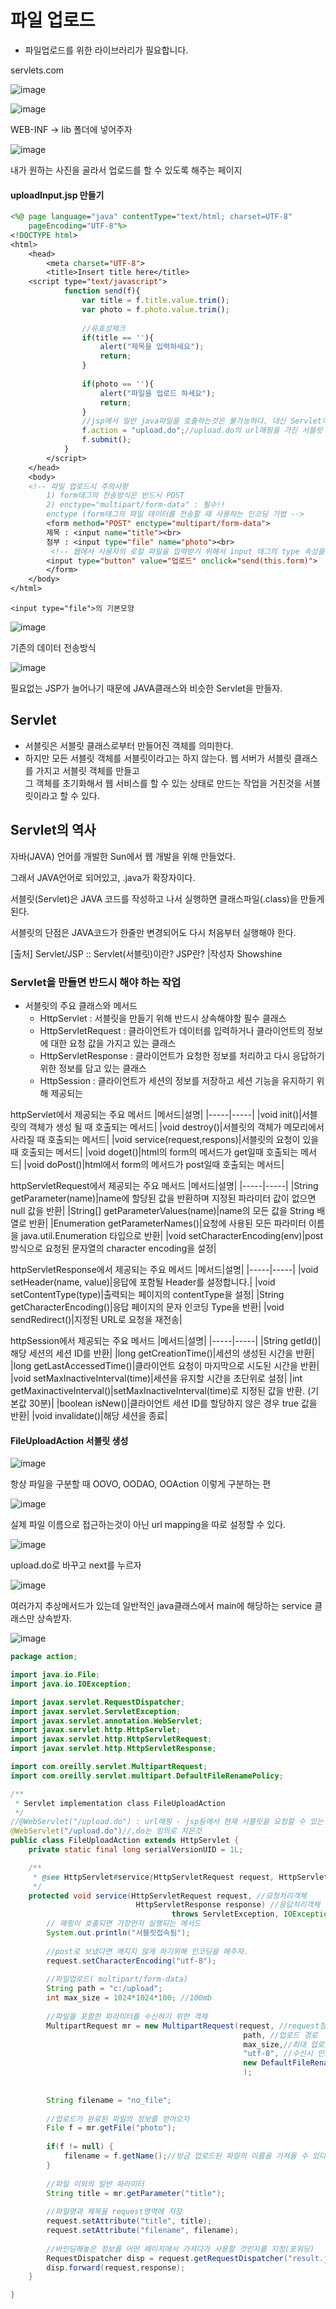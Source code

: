 # 파일 업로드
- 파일업로드를 위한 라이브러리가 필요합니다.

servlets.com

![image](https://user-images.githubusercontent.com/54658614/232968004-2f96b946-5249-48bd-aa26-52c4544c89a4.png)

![image](https://user-images.githubusercontent.com/54658614/232968062-aee1d3fc-d604-49fa-88d6-e61b05c01395.png)

WEB-INF -> lib 폴더에 넣어주자

![image](https://user-images.githubusercontent.com/54658614/232968244-9f53dfcf-ae26-433d-b234-119c6f45b66d.png)

내가 원하는 사진을 골라서 업로드를 할 수 있도록 해주는 페이지

#### uploadInput.jsp 만들기

```jsp
<%@ page language="java" contentType="text/html; charset=UTF-8"
    pageEncoding="UTF-8"%>
<!DOCTYPE html>
<html>
	<head>
		<meta charset="UTF-8">
		<title>Insert title here</title>
    <script type="text/javascript">
			function send(f){
				var title = f.title.value.trim();
				var photo = f.photo.value.trim();
				
				//유효성체크
				if(title == ''){
					alert("제목을 입력하세요");
					return;
				}
				
				if(photo == ''){
					alert("파일을 업로드 하세요");
					return;
				}
				//jsp에서 일반 java파일을 호출하는것은 불가능하다. 대신 Servlet이라고 하는것을 호출 할 수 있다.
				f.action = "upload.do";//upload.do의 url매핑을 가진 서블릿 호충
				f.submit();
			}
		</script>
	</head>
	<body>
	<!-- 파일 업로드시 주의사항
		1) form태그의 전송방식은 반드시 POST
		2) enctype="multipart/form-data" : 필수!!
		enctype (form태그의 파일 데이터를 전송할 때 사용하는 인코딩 기법 -->
		<form method="POST" enctype="multipart/form-data">
		제목 : <input name="title"><br>
		첨부 : <input type="file" name="photo"><br>
		 <!-- 웹에서 사용자의 로컬 파일을 입력받기 위해서 input 태그의 type 속성을 file로 지정하는 방법을 사용한다. -->
		<input type="button" value="업로드" onclick="send(this.form)">
		</form>
	</body>
</html>
```

```
<input type="file">의 기본모양
```
![image](https://user-images.githubusercontent.com/54658614/232969314-5c05b5d1-ef70-45d1-97e8-a2e2cf2903d8.png)

기존의 데이터 전송방식

![image](https://user-images.githubusercontent.com/54658614/232971605-f66c9b01-3767-44f5-809c-3e8d794b58ac.png)

필요없는 JSP가 늘어나기 때문에 JAVA클래스와 비슷한 Servlet을 만들자.

## Servlet
- 서블릿은 서블릿 클래스로부터 만들어진 객체를 의미한다.
- 하지만 모든 서블릿 객체를 서블릿이라고는 하지 않는다. 웹 서버가 서블릿 클래스를 가지고 서블릿 객체를 만들고<br>그 객체를 초기화해서 웹 서비스를 할 수 있는 상태로 만드는 작업을 거친것을 서블릿이라고 할 수 있다.

## Servlet의 역사
자바(JAVA) 언어를 개발한 Sun에서 웹 개발을 위해 만들었다.<br>

그래서 JAVA언어로 되어있고, .java가 확장자이다.<br>

서블릿(Servlet)은 JAVA 코드를 작성하고 나서 실행하면 클래스파일(.class)을 만들게 된다.<br>

서블릿의 단점은 JAVA코드가 한줄만 변경되어도 다시 처음부터 실행해야 한다.<br>

[출처] Servlet/JSP :: Servlet(서블릿)이란? JSP란? |작성자 Showshine

### Servlet을 만들면 반드시 해야 하는 작업
- 서블릿의 주요 클래스와 메서드
    - HttpServlet : 서블릿을 만들기 위해 반드시 상속해야할 필수 클래스
    - HttpServletRequest : 클라이언트가 데이터를 입력하거나 클라이언트의 정보에 대한 요청 값을 가지고 있는 클래스
    - HttpServletResponse : 클라이언트가 요청한 정보를 처리하고 다시 응답하기 위한 정보를 담고 있는 클래스
    - HttpSession : 클라이언트가 세션의 정보를 저장하고 세션 기능을 유지하기 위해 제공되는 

httpServlet에서 제공되는 주요 메서드
|메서드|설명|
|-----|-----|
|void init()|서블릿의 객체가 생성 될 때 호출되는 메서드|
|void destroy()|서블릿의 객체가 메모리에서 사라질 때 호출되는 메서드|
|void service(request,respons)|서블릿의 요청이 있을 때 호출되는 메서드|
|void doget()|html의 form의 메서드가 get일때 호출되는 메서드|
|void doPost()|html에서 form의 메서드가 post일때 호출되는 메서드|

httpServletRequest에서 제공되는 주요 메서드
|메서드|설명|
|-----|-----|
|String getParameter(name)|name에 할당된 값을 반환하며 지정된 파라미터 값이 없으면 null 값을 반환|
|String[] getParameterValues(name)|name의 모든 값을 String 배열로 반환|
|Enumeration getParameterNames()|요청에 사용된 모든 파라미터 이름을 java.util.Enumeration 타입으로 반환|
|void setCharacterEncoding(env)|post방식으로 요청된 문자열의 character encoding을 설정|

httpServletResponse에서 제공되는 주요 메서드
|메서드|설명|
|-----|-----|
|void setHeader(name, value)|응답에 포함될 Header를 설정합니다.|
|void setContentType(type)|출력되는 페이지의 contentType을 설정|
|String getCharacterEncoding()|응답 페이지의 문자 인코딩 Type을 반환|
|void sendRedirect()|지정된 URL로 요청을 재전송|

httpSession에서 제공되는 주요 메서드
|메서드|설명|
|-----|-----|
|String getId()|해당 세션의 세션 ID를 반환|
|long getCreationTime()|세션의 생성된 시간을 반환|
|long getLastAccessedTime()|클라이언트 요청이 마지막으로 시도된 시간을 반환|
|void setMaxInactiveInterval(time)|세션을 유지할 시간을 초단위로 설정|
|int getMaxinactiveInterval()|setMaxInactiveInterval(time)로 지정된 값을 반환. (기본값 30분)|
|boolean isNew()|클라이언트 세션 ID를 할당하지 않은 경우 true 값을 반환|
|void invalidate()|해당 세션을 종료|


#### FileUploadAction 서블릿 생성

![image](https://user-images.githubusercontent.com/54658614/232972054-afd5d6f4-1892-4004-801c-520fe348ebf0.png)

항상 파일을 구분할 때 OOVO, OODAO, OOAction 이렇게 구분하는 편

![image](https://user-images.githubusercontent.com/54658614/232972100-d94860d2-fff4-43e2-9ac0-0b0c65c0c083.png)

실제 파일 이름으로 접근하는것이 아닌 url mapping을 따로 설정할 수 있다. 

![image](https://user-images.githubusercontent.com/54658614/232972165-c25b3bf1-f9ad-4b53-86ab-1e956c417c6a.png)

upload.do로 바꾸고 next를 누르자

![image](https://user-images.githubusercontent.com/54658614/232972214-4f9f6b8f-dbdf-4882-808f-2772fbad63e0.png)

여러가지 추상메서드가 있는데 일반적인 java클래스에서 main에 해당하는 service 클래스만 상속받자.

![image](https://user-images.githubusercontent.com/54658614/232972305-a53e7239-65d2-4f64-87eb-02c1d5547a4c.png)

```java
package action;

import java.io.File;
import java.io.IOException;

import javax.servlet.RequestDispatcher;
import javax.servlet.ServletException;
import javax.servlet.annotation.WebServlet;
import javax.servlet.http.HttpServlet;
import javax.servlet.http.HttpServletRequest;
import javax.servlet.http.HttpServletResponse;

import com.oreilly.servlet.MultipartRequest;
import com.oreilly.servlet.multipart.DefaultFileRenamePolicy;

/**
 * Servlet implementation class FileUploadAction
 */
//@WebServlet("/upload.do") : url매핑 - jsp등에서 현재 서블릿을 요청할 수 있는 식별자를 지정하는 영역
@WebServlet("/upload.do")//.do는 임의로 지은것
public class FileUploadAction extends HttpServlet {
	private static final long serialVersionUID = 1L;

	/**
	 * @see HttpServlet#service(HttpServletRequest request, HttpServletResponse response)
	 */
	protected void service(HttpServletRequest request, //요청처리객체
							HttpServletResponse response) //응답처리객체
									throws ServletException, IOException {
		// 매핑이 호출되면 가장먼저 실행되는 메서드
		System.out.println("서블릿접속됨");
		
		//post로 보냈다면 깨지지 않게 하기위해 인코딩을 해주자.
		request.setCharacterEncoding("utf-8");
		
		//파일업로드( multipart/form-data)
		String path = "c:/upload";
		int max_size = 1024*1024*100; //100mb
		
		//파일을 포함한 파라미터를 수신하기 위한 객체
		MultipartRequest mr = new MultipartRequest(request, //request정보를 위임
													path, //업로드 경로
													max_size,//최대 업로드 용량
													"utf-8", //수신시 인코딩 타입
													new DefaultFileRenamePolicy()// 중복된 파일명을 알아서 변경 같은 이름의 다른 사진을 올리게 되면 갱신되버린다.
													);
		
		
		String filename = "no_file";
		
		//업로드가 완료된 파일의 정보를 얻어오자
		File f = mr.getFile("photo");
		
		if(f != null) {
			filename = f.getName();//방금 업로드된 파일의 이름을 가져올 수 있다.
		}
		
		//파일 이외의 일반 파라미터
		String title = mr.getParameter("title");
		
		//파일명과 제목을 request영역에 저장
		request.setAttribute("title", title);
		request.setAttribute("filename", filename);
		
		//바인딩해놓은 정보를 어떤 페이지에서 가져다가 사용할 것인지를 지정(포워딩)
		RequestDispatcher disp = request.getRequestDispatcher("result.jsp");
		disp.forward(request,response);
	}

}
```




















